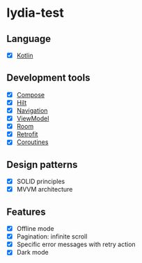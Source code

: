 # lydia-test

## Language

- [x] [Kotlin](https://kotlinlang.org/)

## Development tools

- [x] [Compose](https://developer.android.com/jetpack/compose)
- [x] [Hilt](https://developer.android.com/training/dependency-injection/hilt-android)
- [x] [Navigation](https://developer.android.com/topic/libraries/architecture/navigation)
- [x] [ViewModel](https://developer.android.com/topic/libraries/architecture/viewmodel)
- [x] [Room](https://developer.android.com/topic/libraries/architecture/room)
- [x] [Retrofit](https://square.github.io/retrofit/)
- [x] [Coroutines](https://developer.android.com/topic/libraries/architecture/coroutines)

## Design patterns

- [x] SOLID principles
- [x] MVVM architecture

## Features

- [x] Offline mode
- [x] Pagination: infinite scroll
- [x] Specific error messages with retry action
- [x] Dark mode
